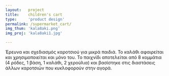 ```yaml
---
layout:   project
title:    children's cart
type:     'product design'
permalink: /supermarket_cart/
img_thum: 'kala8aki.png'
img_proj: 'kala8aki1.jpg'

---
```



Έρευνα και σχεδιασμός καροτσιού για μικρά παιδιά. Το καλάθι αφαιρείται και χρησιμοποιείται και μόνο του. Το παιχνίδι αποτελείται από 8 κομμάτια (4 ρόδες, 1 βάση, 1 καλάθι, 2 χερούλια) και βασίστηκε στις διαστάσεις άλλων καροτσιών που κυκλοφορούν στην αγορά.

